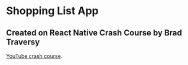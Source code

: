 # Shopping List App

## Created on React Native Crash Course by Brad Traversy

[YouTube crash course](https://www.youtube.com/watch?v=Hf4MJH0jDb4 "React Native Crash Course").